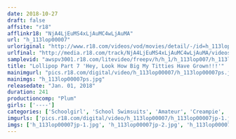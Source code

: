 ```yaml
---
date: 2018-10-27
draft: false
affsite: "r18"
afflinkr18: "NjA4LjEuMS4xLjAuMC4wLjAuMA"
url: "h_113lop00007"
urloriginal: "http://www.r18.com/videos/vod/movies/detail/-/id=h_113lop00007"
urlfinal: "http://media.r18.com/track/NjA4LjEuMS4xLjAuMC4wLjAuMA/videos/vod/movies/detail/-/id=h_113lop00007"
samplevid: "awspv3001.r18.com/litevideo/freepv/h/h_1/h_113lop007/h_113lop007_dmb_w.mp4"
title: "Lollipop Part 7 'Hey, Look How Big My Titties Have Grown!!!'"
mainimgurl: "pics.r18.com/digital/video/h_113lop00007/h_113lop00007ps.jpg"
mainimgs: "h_113lop00007ps.jpg"
releasedate: "Jan. 01, 2018"
duration: 241
productioncomp: "Plum"
girls: ['----']
categories: ['Schoolgirl', 'School Swimsuits', 'Amateur', 'Creampie', 'Over 4 Hours']
imgurls: ['pics.r18.com/digital/video/h_113lop00007/h_113lop00007jp-1.jpg', 'pics.r18.com/digital/video/h_113lop00007/h_113lop00007jp-2.jpg', 'pics.r18.com/digital/video/h_113lop00007/h_113lop00007jp-3.jpg', 'pics.r18.com/digital/video/h_113lop00007/h_113lop00007jp-4.jpg', 'pics.r18.com/digital/video/h_113lop00007/h_113lop00007jp-5.jpg', 'pics.r18.com/digital/video/h_113lop00007/h_113lop00007jp-6.jpg', 'pics.r18.com/digital/video/h_113lop00007/h_113lop00007jp-7.jpg', 'pics.r18.com/digital/video/h_113lop00007/h_113lop00007jp-8.jpg', 'pics.r18.com/digital/video/h_113lop00007/h_113lop00007jp-9.jpg', 'pics.r18.com/digital/video/h_113lop00007/h_113lop00007jp-10.jpg', 'pics.r18.com/digital/video/h_113lop00007/h_113lop00007jp-11.jpg', 'pics.r18.com/digital/video/h_113lop00007/h_113lop00007jp-12.jpg', 'pics.r18.com/digital/video/h_113lop00007/h_113lop00007jp-13.jpg', 'pics.r18.com/digital/video/h_113lop00007/h_113lop00007jp-14.jpg', 'pics.r18.com/digital/video/h_113lop00007/h_113lop00007jp-15.jpg', 'pics.r18.com/digital/video/h_113lop00007/h_113lop00007jp-16.jpg', 'pics.r18.com/digital/video/h_113lop00007/h_113lop00007jp-17.jpg', 'pics.r18.com/digital/video/h_113lop00007/h_113lop00007jp-18.jpg', 'pics.r18.com/digital/video/h_113lop00007/h_113lop00007jp-19.jpg', 'pics.r18.com/digital/video/h_113lop00007/h_113lop00007jp-20.jpg']
imgs: ['h_113lop00007jp-1.jpg', 'h_113lop00007jp-2.jpg', 'h_113lop00007jp-3.jpg', 'h_113lop00007jp-4.jpg', 'h_113lop00007jp-5.jpg', 'h_113lop00007jp-6.jpg', 'h_113lop00007jp-7.jpg', 'h_113lop00007jp-8.jpg', 'h_113lop00007jp-9.jpg', 'h_113lop00007jp-10.jpg', 'h_113lop00007jp-11.jpg', 'h_113lop00007jp-12.jpg', 'h_113lop00007jp-13.jpg', 'h_113lop00007jp-14.jpg', 'h_113lop00007jp-15.jpg', 'h_113lop00007jp-16.jpg', 'h_113lop00007jp-17.jpg', 'h_113lop00007jp-18.jpg', 'h_113lop00007jp-19.jpg', 'h_113lop00007jp-20.jpg']
---
```

